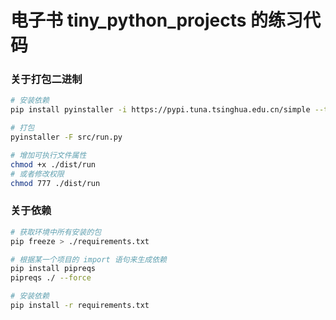 # 电子书 tiny_python_projects 的练习代码


### 关于打包二进制

```bash
# 安装依赖
pip install pyinstaller -i https://pypi.tuna.tsinghua.edu.cn/simple --trusted-host pypi.tuna.tsinghua.edu.cn

# 打包
pyinstaller -F src/run.py

# 增加可执行文件属性
chmod +x ./dist/run
# 或者修改权限
chmod 777 ./dist/run

```

### 关于依赖

```bash
# 获取环境中所有安装的包
pip freeze > ./requirements.txt

# 根据某一个项目的 import 语句来生成依赖
pip install pipreqs
pipreqs ./ --force

# 安装依赖
pip install -r requirements.txt
```